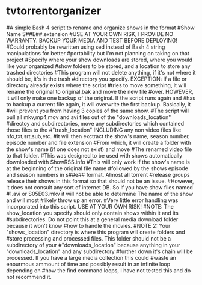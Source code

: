# tvtorrentorganizer
#A simple Bash 4 script to rename and organize shows in the format 
#Show Name S##E##.extension
#USE AT YOUR OWN RISK, I PROVIDE NO WARRANTY. BACKUP YOUR MEDIA AND TEST BEFORE DEPLOYING!
#Could probably be rewritten using sed instead of Bash 4 string manipulations for better 
#portability but I'm not planning on taking on that project
#Specify where your show downloads are stored, where you would like your organized
#show folders to be stored, and a location to store any trashed directories
#This program will not delete anything, if it's not where it should be, it's in the trash
#directory you specify. EXCEPTION: If a file or directory already exists where the script
#tries to move something, it will rename the original to original.bak and move the new file
#over. HOWEVER, it will only make one backup of the original. If the script runs again and
#has to backup a current file again, it will overwrite the first backup. Basically, it 
#will prevent you from having 3 copies of the same show.
#The script will pull all mkv,mp4,mov and avi files out of the "downloads_location"
#directoy and subdirectories, move any subdirectories which contained those files to the
#"trash_location" INCLUDING any non video files like nfo,txt,srt,sub,etc.
#It will then exctract the show's name, season number, episode number and file extension
#From which, it will create a folder with the show's name (if one does not exist) and move
#The renamed video file to that folder.
#This was designed to be used with shows automatically downloaded with ShowRSS.info
#This will only work if the show's name is at the beginning of the original file name
#followed by the shows episode and season numbers in s##e## format. Almost all torrent
#release groups release their shows in this format so that should not be an issue.
#However, it does not consult any sort of internet DB. So if you have show files named
#1.avi or S05E03.mkv it will not be able to determine The name of the show and will most
#likely throw up an error.
#Very little error handling was incorporated into this script. USE AT YOUR OWN RISK!
#NOTE: The show_location you specify should only contain shows within it and its
#subdirectories. Do not point this at a general media download folder because it won't know
#how to handle the movies.
#NOTE 2: Your "shows_location" directory is where this program will create folders and
#store processing and processed files. This folder should not be a subdirectory of your
#"downloads_location" because anything in your "downloads_location" and any subdirectory
#further down it's chain will be processed. If you have a large media collection this could
#waste an enourmous ammount of time and possibly result in an infinite loop depending on
#how the find command loops, I have not tested this and do not recommend it.
